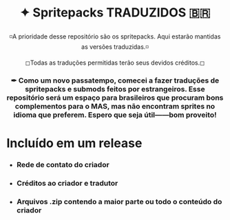 # <p align="center">✦ Spritepacks TRADUZIDOS 🇧🇷</p>

<p  align="center">◽A prioridade desse repositório são os spritepacks. Aqui estarão mantidas as versões traduzidas.◽</p>

<p  align="center">◻Todas as traduções permitidas terão seus devidos créditos.◻</p>


### <p  align="center">✒ Como um novo passatempo, comecei a fazer traduções de spritepacks e submods feitos por estrangeiros. Esse repositório será um espaço para brasileiros que procuram bons complementos para o MAS, mas não encontram sprites no idioma que preferem. Espero que seja útil——bom proveito!</p>


# Incluído em um release
- ### Rede de contato do criador
- ### Créditos ao criador e tradutor
- ### Arquivos .zip contendo a maior parte ou todo o conteúdo do criador







